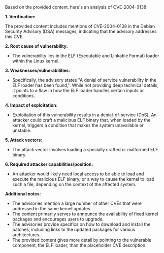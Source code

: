 Based on the provided content, here's an analysis of CVE-2004-0138:

**1. Verification:**

The provided content includes mentions of CVE-2004-0138 in the Debian Security Advisory (DSA) messages, indicating that the advisory addresses this CVE.

**2. Root cause of vulnerability:**

- The vulnerability lies in the ELF (Executable and Linkable Format) loader within the Linux kernel.

**3. Weaknesses/vulnerabilities:**

- Specifically, the advisory states "A denial of service vulnerability in the ELF loader has been found,". While not providing deep technical details, it points to a flaw in how the ELF loader handles certain inputs or conditions.

**4. Impact of exploitation:**

- Exploitation of this vulnerability results in a denial-of-service (DoS). An attacker could craft a malicious ELF binary that, when loaded by the kernel, triggers a condition that makes the system unavailable or unstable.

**5. Attack vectors:**

-   The attack vector involves loading a specially crafted or malformed ELF binary.

**6. Required attacker capabilities/position:**

-  An attacker would likely need local access to be able to load and execute the malicious ELF binary, or a way to cause the kernel to load such a file, depending on the context of the affected system.

**Additional notes:**

-   The advisories mention a large number of other CVEs that were addressed in the same kernel updates.
-   The content primarily serves to announce the availability of fixed kernel packages and encourages users to upgrade.
-   The advisories provide specifics on how to download and install the patches, including links to the updated packages for various architectures.
-   The provided content gives more detail by pointing to the vulnerable component, the ELF loader, than the placeholder CVE description.